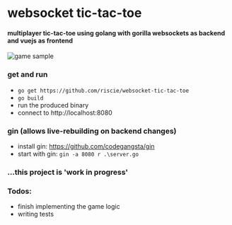 # websocket tic-tac-toe
#### multiplayer tic-tac-toe using golang with gorilla websockets as backend and vuejs as frontend
![game sample](http://langhard.com/github/tic-tac-toe2.gif "game sample")

### get and run
* `go get https://github.com/riscie/websocket-tic-tac-toe`
* `go build`
* run the produced binary
* connect to http://localhost:8080

### gin (allows live-rebuilding on backend changes)
* install gin: https://github.com/codegangsta/gin
* start with gin:  `gin -a 8080 r .\server.go`


### ...this project is 'work in progress'
### Todos:
* finish implementing the game logic
* writing tests
